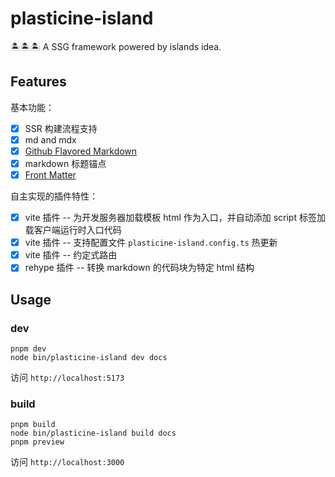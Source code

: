 # plasticine-island

🏝️🏝️🏝️ A SSG framework powered by islands idea.

## Features

基本功能：

- [x] SSR 构建流程支持
- [x] md and mdx
- [x] [Github Flavored Markdown](https://mdxjs.com/guides/gfm/)
- [x] markdown 标题锚点
- [x] [Front Matter](https://jekyllrb.com/docs/front-matter/)

自主实现的插件特性：

- [x] vite 插件 -- 为开发服务器加载模板 html 作为入口，并自动添加 script 标签加载客户端运行时入口代码
- [x] vite 插件 -- 支持配置文件 `plasticine-island.config.ts` 热更新
- [x] vite 插件 -- 约定式路由
- [x] rehype 插件 -- 转换 markdown 的代码块为特定 html 结构

## Usage

### dev

```shell
pnpm dev
node bin/plasticine-island dev docs
```

访问 `http://localhost:5173`

### build

```shell
pnpm build
node bin/plasticine-island build docs
pnpm preview
```

访问 `http://localhost:3000`
